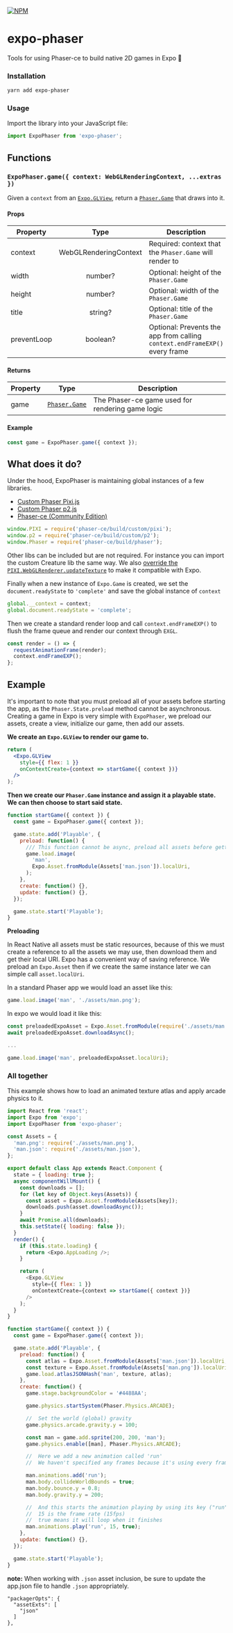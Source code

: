 [![NPM](https://nodei.co/npm/expo-phaser.png)](https://nodei.co/npm/expo-phaser/)

# expo-phaser

Tools for using Phaser-ce to build native 2D games in Expo 👾

### Installation

```bash
yarn add expo-phaser
```

### Usage

Import the library into your JavaScript file:

```js
import ExpoPhaser from 'expo-phaser';
```

## Functions

### `ExpoPhaser.game({ context: WebGLRenderingContext, ...extras })`

Given a `context` from an
[`Expo.GLView`](https://docs.expo.io/versions/latest/sdk/gl-view.html), return a
[`Phaser.Game`](https://phaser.io/docs/2.6.2/Phaser.Game.html)
that draws into it.

#### Props

| Property    |         Type          | Description                                                                 |         Default Value         |
| ----------- | :-------------------: | --------------------------------------------------------------------------- | :---------------------------: |
| context     | WebGLRenderingContext | Required: context that the `Phaser.Game` will render to                     |            `null`             |
| width       |        number?        | Optional: height of the `Phaser.Game`                                       | `context.drawingBufferWidth`  |
| height      |        number?        | Optional: width of the `Phaser.Game`                                        | `context.drawingBufferHeight` |
| title       |        string?        | Optional: title of the `Phaser.Game`                                        |     `"expo-phaser-game"`      |
| preventLoop |       boolean?        | Optional: Prevents the app from calling `context.endFrameEXP()` every frame |            `false`            |

#### Returns

| Property |                              Type                              | Description                                      |
| -------- | :------------------------------------------------------------: | ------------------------------------------------ |
| game     | [`Phaser.Game`](https://phaser.io/docs/2.6.2/Phaser.Game.html) | The Phaser-ce game used for rendering game logic |

#### Example

```js
const game = ExpoPhaser.game({ context });
```

## What does it do?

Under the hood, ExpoPhaser is maintaining global instances of a few libraries.

* [Custom Phaser Pixi.js](https://github.com/photonstorm/phaser-ce/tree/master/src/pixi)
* [Custom Phaser p2.js](https://github.com/photonstorm/phaser-ce/blob/master/build/custom/p2.js)
* [Phaser-ce (Community Edition)](https://github.com/photonstorm/phaser-ce)

```js
window.PIXI = require('phaser-ce/build/custom/pixi');
window.p2 = require('phaser-ce/build/custom/p2');
window.Phaser = require('phaser-ce/build/phaser');
```

Other libs can be included but are not required. For instance you can import the custom Creature lib the same way.
We also [override the `PIXI.WebGLRenderer.updateTexture`](https://github.com/expo/expo-phaser/tree/master/lib/Phaser.js) to make it compatible with Expo.

Finally when a new instance of `Expo.Game` is created, we set the `document.readyState` to `'complete'` and save the global instance of `context`

```js
global.__context = context;
global.document.readyState = 'complete';
```

Then we create a standard render loop and call `context.endFrameEXP()` to flush the frame queue and render our context through `EXGL`.

```js
const render = () => {
  requestAnimationFrame(render);
  context.endFrameEXP();
};
```

## Example

It's important to note that you must preload all of your assets before starting the app, as the `Phaser.State.preload` method cannot be asynchronous.
Creating a game in Expo is very simple with `ExpoPhaser`, we preload our assets, create a view, initialize our game, then add our assets.

**We create an `Expo.GLView` to render our game to.**

```jsx
return (
  <Expo.GLView
    style={{ flex: 1 }}
    onContextCreate={context => startGame({ context })}
  />
);
```

**Then we create our `Phaser.Game` instance and assign it a playable state. We can then choose to start said state.**

```js
function startGame({ context }) {
  const game = ExpoPhaser.game({ context });

  game.state.add('Playable', {
    preload: function() {
      /// This function cannot be async, preload all assets before getting here.
      game.load.image(
        'man',
        Expo.Asset.fromModule(Assets['man.json']).localUri,
      );
    },
    create: function() {},
    update: function() {},
  });

  game.state.start('Playable');
}
```

**Preloading**

In React Native all assets must be static resources, because of this we must create a reference to all the assets we may use, then download them and get their local URI.
Expo has a convenient way of saving reference. We preload an `Expo.Asset` then if we create the same instance later we can simple call `asset.localUri`.

In a standard Phaser app we would load an asset like this:

```js
game.load.image('man', './assets/man.png');
```

In expo we would load it like this:

```js
const preloadedExpoAsset = Expo.Asset.fromModule(require('./assets/man.png'))
await preloadedExpoAsset.downloadAsync();

...

game.load.image('man', preloadedExpoAsset.localUri);
```

### All together

This example shows how to load an animated texture atlas and apply arcade physics to it.

```js
import React from 'react';
import Expo from 'expo';
import ExpoPhaser from 'expo-phaser';

const Assets = {
  'man.png': require('./assets/man.png'),
  'man.json': require('./assets/man.json'),
};

export default class App extends React.Component {
  state = { loading: true };
  async componentWillMount() {
    const downloads = [];
    for (let key of Object.keys(Assets)) {
      const asset = Expo.Asset.fromModule(Assets[key]);
      downloads.push(asset.downloadAsync());
    }
    await Promise.all(downloads);
    this.setState({ loading: false });
  }
  render() {
    if (this.state.loading) {
      return <Expo.AppLoading />;
    }

    return (
      <Expo.GLView
        style={{ flex: 1 }}
        onContextCreate={context => startGame({ context })}
      />
    );
  }
}

function startGame({ context }) {
  const game = ExpoPhaser.game({ context });

  game.state.add('Playable', {
    preload: function() {
      const atlas = Expo.Asset.fromModule(Assets['man.json']).localUri;
      const texture = Expo.Asset.fromModule(Assets['man.png']).localUri;
      game.load.atlasJSONHash('man', texture, atlas);
    },
    create: function() {
      game.stage.backgroundColor = '#4488AA';

      game.physics.startSystem(Phaser.Physics.ARCADE);

      //  Set the world (global) gravity
      game.physics.arcade.gravity.y = 100;

      const man = game.add.sprite(200, 200, 'man');
      game.physics.enable([man], Phaser.Physics.ARCADE);

      //  Here we add a new animation called 'run'
      //  We haven't specified any frames because it's using every frame in the texture atlas

      man.animations.add('run');
      man.body.collideWorldBounds = true;
      man.body.bounce.y = 0.8;
      man.body.gravity.y = 200;

      //  And this starts the animation playing by using its key ("run")
      //  15 is the frame rate (15fps)
      //  true means it will loop when it finishes
      man.animations.play('run', 15, true);
    },
    update: function() {},
  });

  game.state.start('Playable');
}
```

**note:** When working with `.json` asset inclusion, be sure to update the app.json file to handle `.json` appropriately.
```
"packagerOpts": {
  "assetExts": [
    "json"
  ]
},
```
